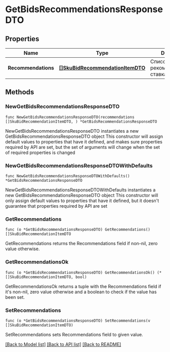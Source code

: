 # GetBidsRecommendationsResponseDTO

## Properties

Name | Type | Description | Notes
------------ | ------------- | ------------- | -------------
**Recommendations** | [**[]SkuBidRecommendationItemDTO**](SkuBidRecommendationItemDTO.md) | Список товаров с рекомендованными ставками. | 

## Methods

### NewGetBidsRecommendationsResponseDTO

`func NewGetBidsRecommendationsResponseDTO(recommendations []SkuBidRecommendationItemDTO, ) *GetBidsRecommendationsResponseDTO`

NewGetBidsRecommendationsResponseDTO instantiates a new GetBidsRecommendationsResponseDTO object
This constructor will assign default values to properties that have it defined,
and makes sure properties required by API are set, but the set of arguments
will change when the set of required properties is changed

### NewGetBidsRecommendationsResponseDTOWithDefaults

`func NewGetBidsRecommendationsResponseDTOWithDefaults() *GetBidsRecommendationsResponseDTO`

NewGetBidsRecommendationsResponseDTOWithDefaults instantiates a new GetBidsRecommendationsResponseDTO object
This constructor will only assign default values to properties that have it defined,
but it doesn't guarantee that properties required by API are set

### GetRecommendations

`func (o *GetBidsRecommendationsResponseDTO) GetRecommendations() []SkuBidRecommendationItemDTO`

GetRecommendations returns the Recommendations field if non-nil, zero value otherwise.

### GetRecommendationsOk

`func (o *GetBidsRecommendationsResponseDTO) GetRecommendationsOk() (*[]SkuBidRecommendationItemDTO, bool)`

GetRecommendationsOk returns a tuple with the Recommendations field if it's non-nil, zero value otherwise
and a boolean to check if the value has been set.

### SetRecommendations

`func (o *GetBidsRecommendationsResponseDTO) SetRecommendations(v []SkuBidRecommendationItemDTO)`

SetRecommendations sets Recommendations field to given value.



[[Back to Model list]](../README.md#documentation-for-models) [[Back to API list]](../README.md#documentation-for-api-endpoints) [[Back to README]](../README.md)


